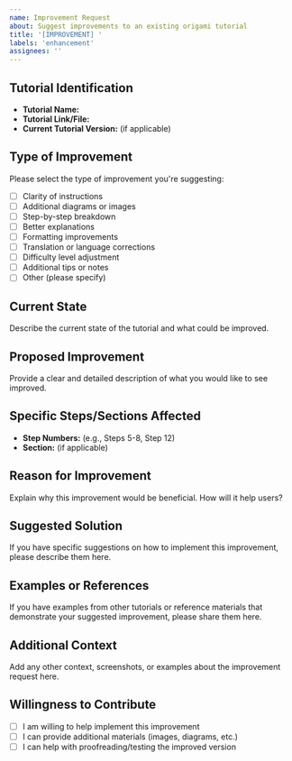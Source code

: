 ```yaml
---
name: Improvement Request
about: Suggest improvements to an existing origami tutorial
title: '[IMPROVEMENT] '
labels: 'enhancement'
assignees: ''
---
```


## Tutorial Identification
- **Tutorial Name:** 
- **Tutorial Link/File:** 
- **Current Tutorial Version:** (if applicable)

## Type of Improvement
Please select the type of improvement you're suggesting:
- [ ] Clarity of instructions
- [ ] Additional diagrams or images
- [ ] Step-by-step breakdown
- [ ] Better explanations
- [ ] Formatting improvements
- [ ] Translation or language corrections
- [ ] Difficulty level adjustment
- [ ] Additional tips or notes
- [ ] Other (please specify)

## Current State
Describe the current state of the tutorial and what could be improved.

## Proposed Improvement
Provide a clear and detailed description of what you would like to see improved.

## Specific Steps/Sections Affected
- **Step Numbers:** (e.g., Steps 5-8, Step 12)
- **Section:** (if applicable)

## Reason for Improvement
Explain why this improvement would be beneficial. How will it help users?

## Suggested Solution
If you have specific suggestions on how to implement this improvement, please describe them here.

## Examples or References
If you have examples from other tutorials or reference materials that demonstrate your suggested improvement, please share them here.

## Additional Context
Add any other context, screenshots, or examples about the improvement request here.

## Willingness to Contribute
- [ ] I am willing to help implement this improvement
- [ ] I can provide additional materials (images, diagrams, etc.)
- [ ] I can help with proofreading/testing the improved version
